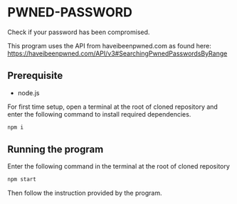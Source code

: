 # PWNED-PASSWORD
Check if your password has been compromised.

This program uses the API from haveibeenpwned.com as found here:
https://haveibeenpwned.com/API/v3#SearchingPwnedPasswordsByRange

## Prerequisite
- node.js

For first time setup, open a terminal at the root of cloned repository
and enter the following command to install required dependencies.
```sh
npm i
```

## Running the program
Enter the following command in the terminal at the root of cloned repository
```sh
npm start
```
Then follow the instruction provided by the program.
